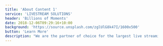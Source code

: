 ```yaml
---
title: 'About Content 1'
service: 'LIVESTREAM SOLUTIONS'
header: 'Billions of Moments'
date: 2018-12-06T09:29:16+10:00
background: 'https://source.unsplash.com/zglUlG8k47I/1600x500'
button: 'Learn More'
description: "We are the partner of choice for the largest live streaming events in the world. We enable and co-create exceptional interactive experiences that are brought to life with our clients' most valuable data, media and content."
---
```




